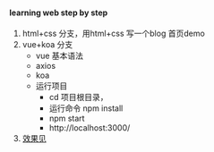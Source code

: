#### learning web step by step
1. html+css 分支，用html+css 写一个blog 首页demo
2. vue+koa 分支
   * vue 基本语法
   * axios 
   * koa 
   * 运行项目
      * cd 项目根目录，
      * 运行命令 npm install
      * npm start
      * http://localhost:3000/
3. [效果见](https://lics1216.github.io/2018/09/27/vue%E4%B8%80%E4%BA%9B%E7%AC%94%E8%AE%B0%EF%BC%88%E4%B8%80%EF%BC%89/)
